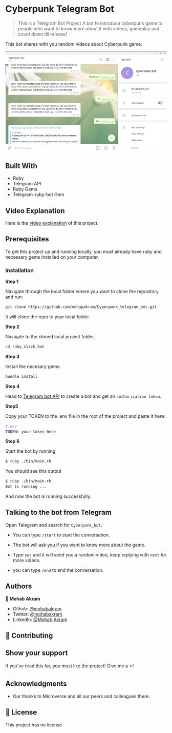 # Cyberpunk Telegram Bot

> This is a Telegram Bot Project A bot to introduce cyberpunk game to people who want to know more about it with videos, gameplay and count down till release!

This bot shares with you random videos about Cyberpunk game.

![screenshot](./screenshot.png)

## Built With

- Ruby
- Telegram API
- Ruby Gems
- Telegram-ruby-bot Gem

## Video Explanation

Here is the [video explanation](https://www.loom.com/share/46f67ee7151d49ce8a1b3aedc9c363c7) of this project.

## Prerequisites

To get this project up and running locally, you must already have ruby and necessary gems installed on your computer.

### Installation

**Step 1**

Navigate through the local folder where you want to clone the repository and run:

```bash
git clone https://github.com/mohapakram/Cyperpunk_telegram_bot.git
```

It will clone the repo to your local folder.

**Step 2**

Navigate to the cloned local project folder.

```bash
cd ruby_slack_bot
```

**Step 3**

Install the necesary gems.

```bash
bundle install
```

**Step 4**

Head to [Telegram bot API](https://core.telegram.org/bots#3-how-do-i-create-a-bot) to create a bot and get an `authorization token`.

**Step5**

Copy your TOKEN to the .env file in the root of the project and paste it here:

```bash
#.env
TOKEN= your-token-here
```

**Step 6**

Start the bot by running

```bash
$ ruby ./bin/main.rb
```

You should see this output

```bash
$ ruby ./bin/main.rb
Bot is running ...
```

And now the bot is running successfully.

## Talking to the bot from Telegram

Open Telegram and search for `Cyberpunk_bot`.

- You can type `/start` to start the conversation.

- The bot will ask you if you want to know more about the game.

- Type `yes` and it will send you a random video, keep replying with `next` for more videos.

- you can type `/end` to end the conversation.

## Authors

:bust_in_silhouette: **Mohab Akram**

- Github: [@mohabakram](https://github.com/mohapakram)
- Twitter: [@mohabakram](https://twitter.com/mohapakram)
- LinkedIn: [@Mohab Akram](https://www.linkedin.com/in/mohab-akram-667093131/)

## :handshake: Contributing

## Show your support

If you've read this far, you must like the project! Give me a :star:️!

## Acknowledgments

- Our thanks to Microverse and all our peers and colleagues there.

## :memo: License

This project has no license
